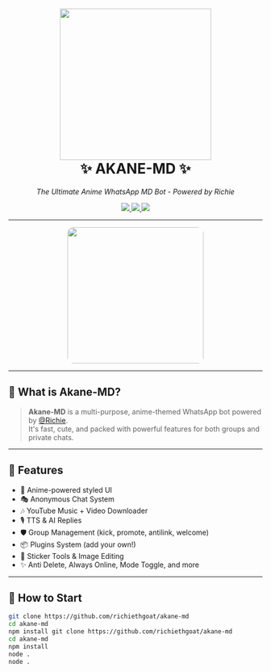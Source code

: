<h1 align="center">
  <img src="https://media.tenor.com/Vv1Iit1w4ZgAAAAC/anime-girl.gif" width="300" /><br>
  <strong>✨ AKANE-MD ✨</strong>
</h1>

<p align="center"><i>The Ultimate Anime WhatsApp MD Bot - Powered by Richie</i></p>

<p align="center">
  <a href="https://akane-md.onrender.com/pair">
    <img src="https://img.shields.io/badge/🌐%20Pair%20Session-AkaneMD-blueviolet?style=for-the-badge&logo=whatsapp" />
  </a>
  <a href="https://whatsapp.com/channel/0029VbAdqowK0IBd0uqhyl38">
    <img src="https://img.shields.io/badge/%F0%9F%92%8C%20WA%20Channel-Richie-success?style=for-the-badge&logo=whatsapp" />
  </a>
  <a href="https://t.me/akanemd">
    <img src="https://img.shields.io/badge/🔮%20AkaneMD-Telegram-blue?style=for-the-badge&logo=telegram" />
  </a>
</p>

---

<p align="center">
  <img src="https://files.catbox.moe/l9gpzm.jpg" height="270" style="border-radius:12px;" />
</p>

---

## 💠 What is Akane-MD?

> **Akane-MD** is a multi-purpose, anime-themed WhatsApp bot powered by [@Richie](https://github.com/richiethgoat).  
> It's fast, cute, and packed with powerful features for both groups and private chats.

---

## 🔧 Features
- 🌟 Anime-powered styled UI
- 🎭 Anonymous Chat System
- 🎶 YouTube Music + Video Downloader
- 🎙️ TTS & AI Replies
- 🛡️ Group Management (kick, promote, antilink, welcome)
- 📦 Plugins System (add your own!)
- 🎨 Sticker Tools & Image Editing
- ✨ Anti Delete, Always Online, Mode Toggle, and more

---

## 🚀 How to Start

```bash
git clone https://github.com/richiethgoat/akane-md
cd akane-md
npm install git clone https://github.com/richiethgoat/akane-md
cd akane-md
npm install
node .
node .
